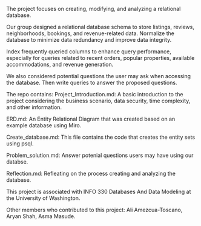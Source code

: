 The project focuses on creating, modifying, and analyzing a relational database. 

Our group designed a relational database schema to store listings, reviews, neighborhoods, bookings, and revenue-related data. Normalize the database to minimize data redundancy and improve data integrity.

Index frequently queried columns to enhance query performance, especially for queries related to recent orders, popular properties, available accommodations, and revenue generation.

We also considered potential questions the user may ask when accessing the database.
Then write queries to answer the proposed questions.

The repo contains:
Project_Introduction.md: A basic introduction to the project considering the business scenario, data security, time complexity, and other information.

ERD.md: An Entity Relational Diagram that was created based on an example database using Miro.

Create_database.md: This file contains the code that creates the entity sets using psql.

Problem_solution.md: Answer potenial questions users may have using our databse.

Reflection.md: Refleating on the process creating and analyzing the database.


This project is associated with INFO 330 Databases And Data Modeling at the University of Washington.

Other members who contributed to this project: Ali Amezcua-Toscano, Aryan Shah, Asma Masude.
